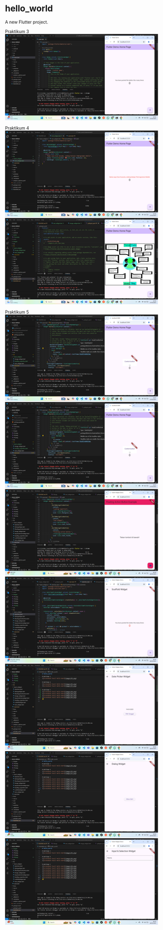 # hello_world

A new Flutter project.

Praktikum 3
![Screnshoot hasil Hello Word](images/01.png)

Praktikum 4
![Screnshoot hasil Hello Word](images/02.png)
![Screnshoot hasil Hello Word](images/03.png)

Praktikum 5
![Screnshoot hasil Hello Word](images/04.png)
![Screnshoot hasil Hello Word](images/04.png)
![Screnshoot hasil Hello Word](images/05.png)
![Screnshoot hasil Hello Word](images/06.png)
![Screnshoot hasil Hello Word](images/07.png)
![Screnshoot hasil Hello Word](images/08.png)
![Screnshoot hasil Hello Word](images/09.png)


